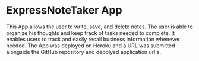 # ExpressNoteTaker App

This App allows the user to write, save, and delete notes.   The user is able to organize his thoughts and keep track of tasks needed to complete.  It enables users to track and easily recall business information whenever needed.  The App was deployed on Heroku and a URL was submitted alongside the GitHub repository and depolyed application url's.  
